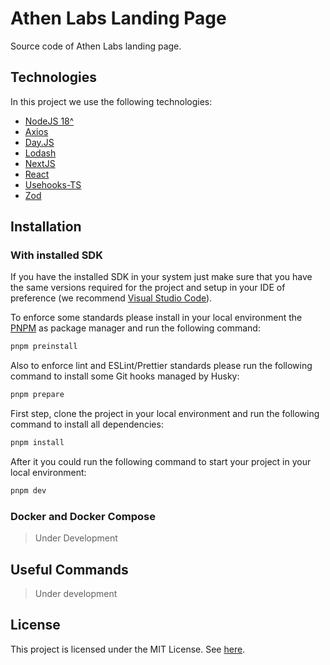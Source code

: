 # Athen Labs Landing Page

Source code of Athen Labs landing page.

## Technologies

In this project we use the following technologies:

- [NodeJS 18^](https://nodejs.org/en)
- [Axios](https://axios-http.com/)
- [Day.JS](https://day.js.org/)
- [Lodash](https://lodash.com/)
- [NextJS](https://nextjs.org/)
- [React](https://react.dev/)
- [Usehooks-TS](https://usehooks-ts.com/)
- [Zod](https://zod.dev/)

## Installation

### With installed SDK

If you have the installed SDK in your system just make sure that you have the same versions required for the project and setup in your IDE of preference (we recommend [Visual Studio Code](https://code.visualstudio.com/)).

To enforce some standards please install in your local environment the [PNPM](https://pnpm.io/) as package manager and run the following command:

```bash
pnpm preinstall
```

Also to enforce lint and ESLint/Prettier standards please run the following command to install some Git hooks managed by Husky:

```bash
pnpm prepare
```

First step, clone the project in your local environment and run the following command to install all dependencies:

```bash
pnpm install
```

After it you could run the following command to start your project in your local environment:

```bash
pnpm dev
```

### Docker and Docker Compose

> Under Development

## Useful Commands

> Under development

## License

This project is licensed under the MIT License. See [here](LICENSE.md).
